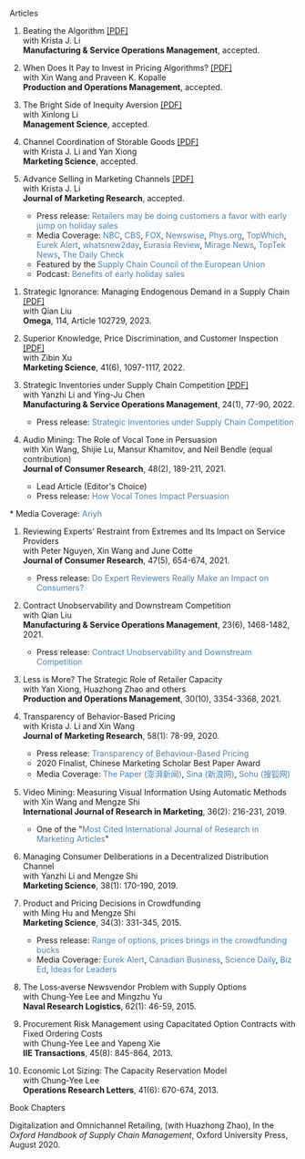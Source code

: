 Articles

1. <a href="https://pubsonline.informs.org/doi/10.1287/msom.2022.1153" style="text-decoration: none">Beating the Algorithm</a> <a href="https://ximarketing.github.io/files/manipulation.pdf">[PDF]</a>      
   with Krista J. Li        
   **Manufacturing & Service Operations Management**, accepted.   
   

1. <a href="https://onlinelibrary.wiley.com/doi/abs/10.1111/poms.13924" style="text-decoration: none">When Does It Pay to Invest in Pricing Algorithms?</a> <a href="https://ximarketing.github.io/files/imperfect.pdf">[PDF]</a>         
   with Xin Wang and Praveen K. Kopalle              
   **Production and Operations Management**, accepted.   

1. <a href="https://pubsonline.informs.org/doi/10.1287/mnsc.2022.4546" style="text-decoration: none">The Bright Side of Inequity Aversion</a> <a href="https://ximarketing.github.io/files/fairness.pdf">[PDF]</a>                 
   with Xinlong Li             
   **Management Science**, accepted.     

1. <a href="https://pubsonline.informs.org/doi/10.1287/mksc.2022.1394" style="text-decoration: none">Channel Coordination of Storable Goods</a> <a href="https://ximarketing.github.io/files/storage.pdf">[PDF]</a>             
   with Krista J. Li and Yan Xiong     
   **Marketing Science**, accepted.   
   
1. <a href="https://journals.sagepub.com/doi/pdf/10.1177/00222437221112644" style="text-decoration: none">Advance Selling in Marketing Channels</a> <a href="https://ximarketing.github.io/files/AS.pdf">[PDF]</a>              
   with Krista J. Li    
   **Journal of Marketing Research**, accepted.    
   * Press release: <a href="https://news.iu.edu/live/news/28049-retailers-may-be-doing-customers-a-favor-with" style="text-decoration: none; color: SteelBlue">Retailers may be doing customers a favor with early jump on holiday sales</a>      
   * Media Coverage: <a href="https://mms.tveyes.com/Transcript.asp?StationID=2895&DateTime=11%2F1%2F2022+11%3A55%3A07+AM&Term=Indiana+University&PlayClip=TRUE" style="text-decoration: none; color: SteelBlue">NBC</a>, <a href="https://mms.tveyes.com/Transcript.asp?StationID=3825&DateTime=10%2F31%2F2022+12%3A12%3A43+PM&Term=Indiana+University&PlayClip=TRUE" style="text-decoration: none; color: SteelBlue">CBS</a>, <a href="https://mms.tveyes.com/Transcript.asp?StationID=780&DateTime=11%2F1%2F2022+4%3A41%3A18+AM&Term=Indiana+University&PlayClip=TRUE" style="text-decoration: none; color: SteelBlue">FOX</a>,  <a href="https://www.newswise.com/articles/retailers-may-be-doing-customers-a-favor-with-early-jump-on-holiday-sales" style="text-decoration: none; color: SteelBlue">Newswise</a>, <a href="https://phys.org/pdf585241741.pdf" style="text-decoration: none; color: SteelBlue">Phys.org</a>, <a href="https://topwhich.com/oldposts/retailers-may-be-doing-customers-a-favor-with-an-early-jump-on-holiday-sales/" style="text-decoration: none; color: SteelBlue">TopWhich</a>, <a href="https://www.eurekalert.org/news-releases/968167" style="text-decoration: none; color: SteelBlue">Eurek Alert</a>, <a href="https://whatsnew2day.com/retailers-may-be-doing-customers-a-favor-with-early-jump-on-holiday-sales/" style="text-decoration: none; color: SteelBlue">whatsnew2day</a>, <a href="https://www.eurasiareview.com/18102022-retailers-may-be-doing-customers-a-favor-with-early-jump-on-holiday-sales/" style="text-decoration: none; color: SteelBlue">Eurasia Review</a>, <a href="https://www.miragenews.com/retailers-may-be-doing-customers-favor-with-876248/" style="text-decoration: none; color: SteelBlue">Mirage News</a>, <a href="https://topteknews.net/retailers-may-be-doing-customers-a-favor-with-early-jump-on-holiday-sales-s273224.html" style="text-decoration: none; color: SteelBlue">TopTek News</a>, <a href="https://thedailycheck.net/retailers-may-be-doing-customers-a-favor-with-early-jump-on-holiday-sales/" style="text-decoration: none; color: SteelBlue">The Daily Check</a>       
   * Featured by the <a href="https://scceu.org/retailers-may-be-doing-customers-a-favor-with-early-jump-on-holiday-sales-news-at-iu-indiana-university/?utm_source=rss&utm_medium=rss&utm_campaign=retailers-may-be-doing-customers-a-favor-with-early-jump-on-holiday-sales-news-at-iu-indiana-university" style="text-decoration: none; color: SteelBlue">Supply Chain Council of the European Union</a>    
   * Podcast: <a href="https://play.spokenlayer.com/indiana-university-news?story=98b959fe360e0172e49d40d2779ed868" style="text-decoration: none; color: SteelBlue">Benefits of early holiday sales
</a>    

1. <a href="https://www.sciencedirect.com/science/article/abs/pii/S0305048322001360" style="text-decoration: none">Strategic Ignorance: Managing Endogenous Demand in a Supply Chain</a> <a href="https://ximarketing.github.io/files/downstream.pdf">[PDF]</a>                 
   with Qian Liu    
   **Omega**, 114, Article 102729, 2023.   
   
1. <a href="https://pubsonline.informs.org/doi/abs/10.1287/mksc.2022.1355" style="text-decoration: none">Superior Knowledge, Price Discrimination, and Customer Inspection</a> <a href="https://ximarketing.github.io/files/superior.pdf">[PDF]</a>                 
   with Zibin Xu    
   **Marketing Science**, 41(6), 1097-1117, 2022.        

1. <a href="https://pubsonline.informs.org/doi/abs/10.1287/msom.2020.0954" style="text-decoration: none">Strategic Inventories under Supply Chain Competition</a> <a href="https://ximarketing.github.io/files/SI.pdf">[PDF]</a>                 
    with Yanzhi Li and Ying-Ju Chen     
    **Manufacturing & Service Operations Management**, 24(1), 77-90, 2022.       
    * Press release: <a href="http://deptcb.cityuhk.acsitefactory.com/People-and-Research/Research-Insights/Operations-Research-and-Operations-Management/Strategic-Inventories-under-Supply-Chain-Competition" style="text-decoration: none; color: SteelBlue">Strategic Inventories under Supply Chain Competition</a>       

1. <a href="https://academic.oup.com/jcr/article/48/2/189/6147021" style="text-decoration: none">Audio Mining: The Role of Vocal Tone in Persuasion</a>    
   with Xin Wang, Shijie Lu, Mansur Khamitov, and Neil Bendle (equal contribution)     
   **Journal of Consumer Research**, 48(2), 189-211, 2021.            
    * Lead Article (Editor's Choice)    
    * Press release: <a href="https://consumerresearcher.com/vocal-tones" style="text-decoration: none; color: SteelBlue">How Vocal Tones Impact Persuasion
</a>     
    * Media Coverage: <a href="https://tips.ariyh.com/p/what-makes-a-voice-persuasive" style="text-decoration: none; color: SteelBlue">Ariyh</a>    

1. <a href="https://academic.oup.com/jcr/article/47/5/654/5871927" style="text-decoration: none">Reviewing Experts’ Restraint from Extremes and Its Impact on Service Providers</a>    
   with Peter Nguyen, Xin Wang and June Cotte    
   **Journal of Consumer Research**, 47(5), 654-674, 2021.     
    * Press release: <a href="http://deptcb.cityuhk.acsitefactory.com/People-and-Research/Research-Insights/Marketing/Expert-Reviewers-Restraint-Extremes-and-Its-Impact-Service-Providers" style="text-decoration: none; color: SteelBlue">Do Expert Reviewers Really Make an Impact on Consumers?</a>    

1. <a href="https://pubsonline.informs.org/doi/abs/10.1287/msom.2020.0905" style="text-decoration: none">Contract Unobservability and Downstream Competition</a>    
    with Qian Liu     
    **Manufacturing & Service Operations Management**, 23(6), 1468-1482, 2021.     
    * Press release: <a href="http://deptcb.cityuhk.acsitefactory.com/People-and-Research/Research-Insights/Operations-Research-and-Operations-Management/Contract-Unobservability-and-Downstream-Competition" style="text-decoration: none; color: SteelBlue">Contract Unobservability and Downstream Competition</a>     
   
1. <a href="https://onlinelibrary.wiley.com/doi/abs/10.1111/poms.13438" style="text-decoration: none">Less is More? The Strategic Role of Retailer Capacity</a>    
    with Yan Xiong, Huazhong Zhao and others     
    **Production and Operations Management**, 30(10), 3354-3368, 2021.    
   
1. <a href="https://journals.sagepub.com/doi/full/10.1177/0022243719881448" style="text-decoration: none">Transparency of Behavior-Based Pricing</a>    
    with Krista J. Li and Xin Wang     
    **Journal of Marketing Research**, 58(1): 78-99, 2020.         
    * Press release: <a href="http://deptcb.cityuhk.acsitefactory.com/People-and-Research/Research-Insights/Marketing/Transparency-Behavior-Based-Pricing" style="text-decoration: none; color: SteelBlue">Transparency of Behaviour-Based Pricing</a>    
    * 2020 Finalist, Chinese Marketing Scholar Best Paper Award    
    * Media Coverage: <a href="https://www.thepaper.cn/newsDetail_forward_5697212" style="text-decoration: none; color: SteelBlue">The Paper (澎湃新闻)</a>, <a href="https://k.sina.cn/article_5572529792_14c260e8001900nozw.html?from=science" style="text-decoration: none; color: SteelBlue">Sina (新浪网)</a>, <a href="https://www.sohu.com/a/380547644_99997057" style="text-decoration: none; color: SteelBlue">Sohu (搜狐网)</a>
   
1. <a href="https://www.sciencedirect.com/science/article/pii/S0167811619300217" style="text-decoration: none">Video Mining: Measuring Visual Information Using Automatic Methods</a>    
    with Xin Wang and Mengze Shi     
    **International Journal of Research in Marketing**, 36(2): 216-231, 2019.             
    * One of the "<a href="https://ximarketing.github.io/files/IJRMcite.pdf" style="text-decoration: none; color: SteelBlue">Most Cited International Journal of Research in Marketing Articles</a>"    

1. <a href="https://pubsonline.informs.org/doi/10.1287/mksc.2018.1120" style="text-decoration: none">Managing Consumer Deliberations in a Decentralized Distribution Channel</a>    
    with Yanzhi Li and Mengze Shi    
    **Marketing Science**, 38(1): 170-190, 2019.      
  
1. <a href="https://pubsonline.informs.org/doi/abs/10.1287/mksc.2014.0900" style="text-decoration: none">Product and Pricing Decisions in Crowdfunding</a>    
    with Ming Hu and Mengze Shi     
    **Marketing Science**, 34(3): 331-345, 2015.    
    * Press release: <a href="https://www.rotman.utoronto.ca/Connect/MediaCentre/NewsReleases/20140507.aspx" style="text-decoration: none; color: SteelBlue">Range of options, prices brings in the crowdfunding bucks</a>    
    * Media Coverage: <a href="https://www.eurekalert.org/pub_releases/2015-02/uotr-roo020215.php" style="text-decoration: none; color: SteelBlue">Eurek Alert</a>, <a href="https://www.canadianbusiness.com/small-business/a-new-funding-option-for-companies-with-big-growth-aspirations/" style="text-decoration: none; color: SteelBlue">Canadian Business</a>, <a href="https://www.sciencedaily.com/releases/2015/02/150202212409.htm" style="text-decoration: none; color: SteelBlue">Science Daily</a>, <a href="https://bized.aacsb.edu/articles/2014/09/more-options-more-money" style="text-decoration: none; color: SteelBlue">Biz Ed</a>, <a href="https://www.ideasforleaders.com/ideas/how-crowdfunding-affects-product-and-pricing-decisions" style="text-decoration: none; color: SteelBlue">Ideas for Leaders</a>

1. <a href="https://onlinelibrary.wiley.com/doi/full/10.1002/nav.21613" style="text-decoration: none">The Loss‐averse Newsvendor Problem with Supply Options</a>    
    with Chung-Yee Lee and Mingzhu Yu    
    **Naval Research Logistics**, 62(1): 46-59, 2015.  

1. <a href="https://www.tandfonline.com/doi/full/10.1080/0740817X.2012.745203" style="text-decoration: none">Procurement Risk Management using Capacitated Option Contracts with Fixed Ordering Costs</a>    
    with Chung-Yee Lee and Yapeng Xie    
    **IIE Transactions**, 45(8): 845-864, 2013.    

1. <a href="https://www.sciencedirect.com/science/article/pii/S0167637713001351" style="text-decoration: none">Economic Lot Sizing: The Capacity Reservation Model</a>    
   with Chung-Yee Lee    
   **Operations Research Letters**, 41(6): 670-674, 2013.    

Book Chapters

<a href="https://www.oxfordhandbooks.com/view/10.1093/oxfordhb/9780190066727.001.0001/oxfordhb-9780190066727-e-18" style="text-decoration: none">Digitalization and Omnichannel Retailing</a>, (with Huazhong Zhao), In the *Oxford Handbook of Supply Chain Management*, Oxford University Press, August 2020.
